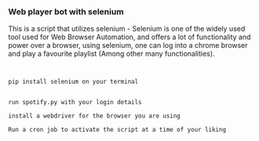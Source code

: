 ### Web player bot with selenium 

This is a script that utilizes selenium - Selenium is one of the widely used tool used for Web Browser Automation, and offers a lot of functionality and power over a browser, using selenium, one can log into a chrome browser and play a favourite playlist (Among other many functionalities).

```


pip install selenium on your terminal


run spotify.py with your login details

install a webdriver for the browser you are using 

Run a cron job to activate the script at a time of your liking 



```
